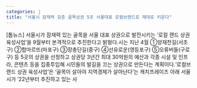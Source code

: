 ```yaml
---
categories: j
title: "서울시 잠재력 갖춘 골목상권 5곳 서울대표 로컬브랜드로 제대로 키운다"
---
```

[톱뉴스] 서울시가 잠재력 있는 골목을 서울 대표 상권으로 발전시키는 ‘로컬 랜드 상권 육성사업’을 9월부터 본격적으로 추진한다고 밝혔다.시는 지난 4월 ①양재천길(서초구) ②합마르뜨(마포구) ③장충단길(중구) ④선유로운(영등포구) ⑤오류버들(구로구) 등 5곳의 상권을 선정하고 상권당 3년간 최대 30억원의 예산과 각종 시설 및 인프라, 콘텐츠 등을 집중투입해 시민들의 발길을 끄는 상권으로 만든다는 계획이다.‘로컬브랜드 상권 육성사업’은 ‘골목이 살아야 지역경제가 살아난다’는 캐치프레이즈 아래 서울시가 ’22년부터 추진하고 있는 사